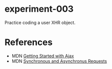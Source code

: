 experiment-003
==============

Practice coding a user XHR object.

# References

* MDN [Getting Started with Ajax](https://developer.mozilla.org/en-US/docs/AJAX/Getting_Started)
* MDN [Synchronous and Asynchronus Requests](https://developer.mozilla.org/en-US/docs/Web/API/XMLHttpRequest/Synchronous_and_Asynchronous_Requests)
